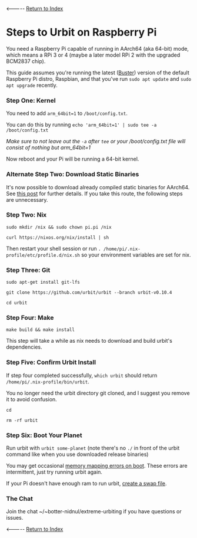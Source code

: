 <----- [Return to Index](index.md)

# Steps to Urbit on Raspberry Pi

You need a Raspberry Pi capable of running in AArch64 (aka 64-bit) mode, which means a RPi 3 or 4 (maybe a later model RPi 2 with the upgraded BCM2837 chip).

This guide assumes you're running the latest ([Buster](https://www.raspberrypi.org/blog/buster-the-new-version-of-raspbian/)) version of the default Raspberry Pi distro, Raspbian, and that you've run `sudo apt update` and `sudo apt upgrade` recently.

### Step One: Kernel

You need to add `arm_64bit=1` to `/boot/config.txt`.

You can do this by running `echo 'arm_64bit=1' | sudo tee -a /boot/config.txt`

*Make sure to not leave out the `-a` after `tee` or your /boot/config.txt file will consist of nothing but arm_64bit=1*

Now reboot and your Pi will be running a 64-bit kernel.

### Alternate Step Two: Download Static Binaries

It's now possible to download already compiled static binaries for AArch64. See [this post](AArch64_Urbit_Static_Binaries.md) for further details. If you take this route, the following steps are unnecessary.

### Step Two: Nix

`sudo mkdir /nix && sudo chown pi.pi /nix`

`curl https://nixos.org/nix/install | sh`

Then restart your shell session or run `. /home/pi/.nix-profile/etc/profile.d/nix.sh` so your environment variables are set for nix.

### Step Three: Git

`sudo apt-get install git-lfs`

`git clone https://github.com/urbit/urbit --branch urbit-v0.10.4`

`cd urbit`

### Step Four: Make

`make build && make install`

This step will take a while as nix needs to download and build urbit's dependencies.

### Step Five: Confirm Urbit Install

If step four completed successfully, `which urbit` should return `/home/pi/.nix-profile/bin/urbit`.

You no longer need the urbit directory git cloned, and I suggest you remove it to avoid confusion.

`cd`

`rm -rf urbit`

### Step Six: Boot Your Planet

Run urbit with `urbit some-planet` (note there's no `./` in front of the urbit command like when you use downloaded release binaries)

You may get occasional [memory mapping errors on boot](https://github.com/urbit/urbit/issues/2067). These errors are intermittent, just try running urbit again.

If your Pi doesn't have enough ram to run urbit, [create a swap file](https://urbit.org/using/install/#about-swap-space).

### The Chat

Join the chat ~/~botter-nidnul/extreme-urbiting if you have questions or issues.

<----- [Return to Index](index.md)
